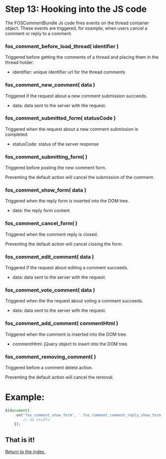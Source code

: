 Step 13: Hooking into the JS code
=================================

The FOSCommentBundle Js code fires events on the thread container object.
These events are triggered, for example, when users cancel a comment or reply to a comment.


### fos_comment_before_load_thread( identifier )

Triggered before getting the comments of a thread and placing them in the thread holder.

- identifier: unique identifier url for the thread comments


### fos_comment_new_comment( data )

Triggered if the request about a new comment submission succeeds.

- data: data sent to the server with the request.


### fos_comment_submitted_form( statusCode )

Triggered when the request about a new comment submission is completed.

 - statusCode: status of the server response


### fos_comment_submitting_form(  )

Triggered before posting the new comment form.

Preventing the default action will cancel the submission of the comment.

### fos_comment_show_form( data )

Triggered when the reply form is inserted into the DOM tree.

 - data: the reply form content


### fos_comment_cancel_form(  )

Triggered when the comment reply is closed.

Preventing the default action will cancel closing the form.

### fos_comment_edit_comment( data )

Triggered if the request about editing a comment succeeds.

 - data: data sent to the server with the request.

### fos_comment_vote_comment( data )

Triggered when the the request about voting a comment succeeds.

 - data: data sent to the server with the request.


### fos_comment_add_comment( commentHtml )

Triggered when the comment is inserted into the DOM tree.

 - commentHtml: jQuery object to insert into the DOM tree.


### fos_comment_removing_comment(  )

Triggered before a comment delete action.

Preventing the default action will cancel the removal.


Example:
=============================

```js
$(document)
    .on('fos_comment_show_form', '.fos_comment_comment_reply_show_form', function (event, data) {
        // do stuffs
    });
```

## That is it!
[Return to the index.](index.md)
